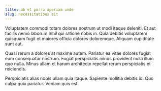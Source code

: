 ```yaml
---
title: ab et porro aperiam unde
slug: necessitatibus sit
---
```


Voluptatem commodi totam dolores nostrum ut modi itaque deleniti. Et aut facilis nemo laborum nihil qui ratione nobis in. Quia debitis voluptatem quisquam fugit et maiores officia dolores doloremque. Aliquam cupiditate sunt aut.

Quasi rerum a dolores at maxime autem. Pariatur ea vitae dolores fugiat eum consequatur nostrum. Fugiat perspiciatis minus provident nulla illum quo nulla. Minus ullam et harum architecto repellat rerum perspiciatis et reiciendis.

Perspiciatis alias nobis ullam quia itaque. Sapiente mollitia debitis id. Quo culpa quia pariatur. Veniam quis est.
